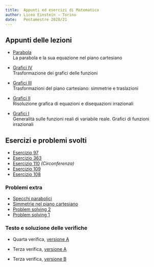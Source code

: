 ```yaml
---
title:  Appunti ed esercizi di Matematica
author: Liceo Einstein – Torino
date:   Pentamestre 2020/21
---
```


## Appunti delle lezioni

* [Parabola](u8-lec1.pdf)  
  La parabola e la sua equazione nel piano cartesiano

* [Grafici IV](u6-lec2.pdf)  
  Trasformazione dei grafici delle funzioni

* [Grafici III](u6-lec1.pdf)  
  Trasformazioni del piano cartesiano: simmetrie e traslazioni

* [Grafici II](u7-lec2.pdf)  
  Risoluzione grafica di equazioni e disequazioni irrazionali 

* [Grafici I](u7-lec1.pdf)  
  Generalità sulle funzioni reali di variabile reale. Grafici di funzioni irrazionali

## Esercizi e problemi svolti

* [Esercizio 97](ex/u6-97.html)
* [Esercizio 363](ex/u7-363.html)
* [Esercizio 110](ex/u7-110.html) *(Circonferenza)*
* [Esercizio 109](ex/u7-109.html)
* [Esercizio 108](ex/u7-108.html)

### Problemi extra

* [Specchi parabolici](ex/u8-ext1.html)
* [Simmetrie nel piano cartesiano](ex/u7-ext3.html)
* [Problem solving 2](ex/u7-ext2.html)
* [Problem solving 1](ex/u7-ext1.html)

### Testo e soluzione delle verifiche

* Quarta verifica, [versione A](test2a.html)

* Terza verifica, [versione A](test1a.html)
* Terza verifica, [versione B](test1b.html)
